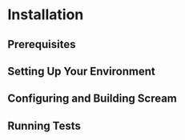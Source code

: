 # Installation

## Prerequisites

## Setting Up Your Environment

## Configuring and Building Scream

## Running Tests
